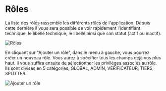 # Rôles

La liste des rôles rassemble les différents rôles de l'application. Depuis cette dernière il vous sera possible de voir rapidement l'identifiant technique, le libellé technique, le libellé ainsi que son statut (actif ou inactif).

![Rôles](../../.gitbook/assets/7IKnDjc.png)

En cliquant sur "Ajouter un rôle", dans le menu à gauche, vous pourrez créer un nouveau rôle. Vous aurez à spécifier tous les champs déjà vus plus haut. Il vous suffira ensuite de sélectionner les privilèges associés au rôle. Ils sont divisés en 5 catégories, GLOBAL, ADMIN, VERIFICATEUR, TIERS, SPLITTER.

![Ajouter un rôle](../../.gitbook/assets/T0iSch9.png)
